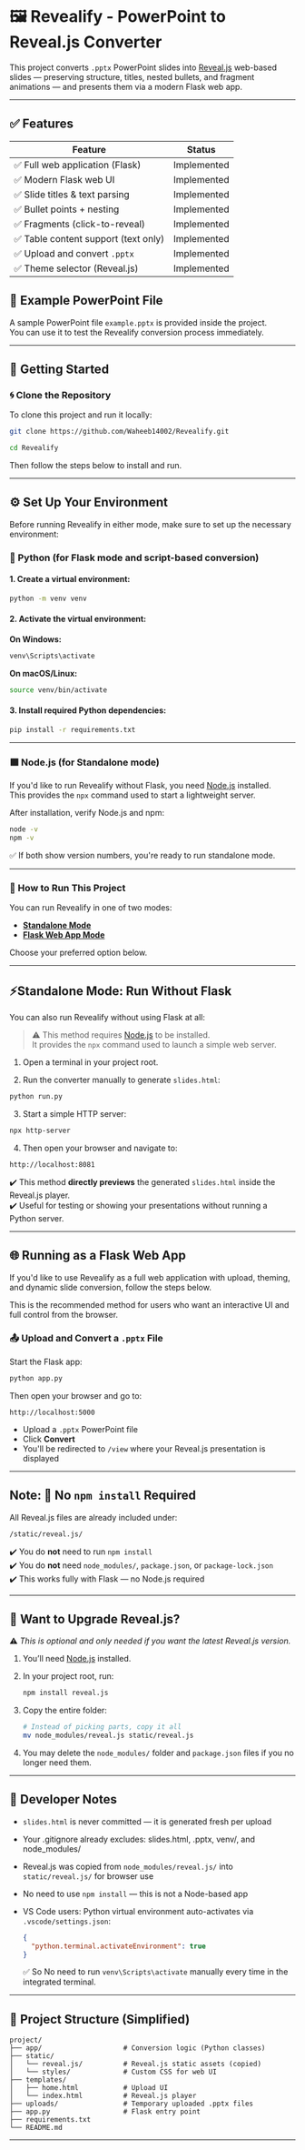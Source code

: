 # 🖼️ Revealify - PowerPoint to Reveal.js Converter

This project converts `.pptx` PowerPoint slides into [Reveal.js](https://revealjs.com/) web-based slides — preserving structure, titles, nested bullets, and fragment animations — and presents them via a modern Flask web app.

---

## ✅ Features

| Feature                                | Status       |
|----------------------------------------|--------------|
| ✅ Full web application (Flask)         | Implemented  |
| ✅ Modern Flask web UI                 | Implemented  |
| ✅ Slide titles & text parsing         | Implemented  |
| ✅ Bullet points + nesting             | Implemented  |
| ✅ Fragments (click-to-reveal)          | Implemented  |
| ✅ Table content support (text only)    | Implemented  |
| ✅ Upload and convert `.pptx`           | Implemented  |
| ✅ Theme selector (Reveal.js)           | Implemented  |


## 📂 Example PowerPoint File

A sample PowerPoint file `example.pptx` is provided inside the project.  
You can use it to test the Revealify conversion process immediately.

---

## 🔧 Getting Started

### 🌀 Clone the Repository

To clone this project and run it locally:

```bash
git clone https://github.com/Waheeb14002/Revealify.git
```
```bash
cd Revealify
```

Then follow the steps below to install and run.

---

## ⚙️ Set Up Your Environment

Before running Revealify in either mode, make sure to set up the necessary environment:

### 🐍 Python (for Flask mode and script-based conversion)

#### 1. Create a virtual environment:

```bash
python -m venv venv
```

#### 2. Activate the virtual environment:

**On Windows:**
```bash
venv\Scripts\activate
```

**On macOS/Linux:**
```bash
source venv/bin/activate
```

#### 3. Install required Python dependencies:

```bash
pip install -r requirements.txt
```

---

### 🟪 Node.js (for Standalone mode)

If you'd like to run Revealify without Flask, you need [Node.js](https://nodejs.org) installed.  
This provides the `npx` command used to start a lightweight server.

After installation, verify Node.js and npm:

```bash
node -v
npm -v
```

✅ If both show version numbers, you're ready to run standalone mode.

---

### 🚀 How to Run This Project

You can run Revealify in one of two modes:

- **[Standalone Mode](#-standalone-mode-run-without-flask)**
- **[Flask Web App Mode](#-running-as-a-flask-web-app)**

Choose your preferred option below.

---

## ⚡Standalone Mode: Run Without Flask 

You can also run Revealify without using Flask at all:

> ⚠️ This method requires [Node.js](https://nodejs.org/) to be installed.  
> It provides the `npx` command used to launch a simple web server.

1. Open a terminal in your project root.

2. Run the converter manually to generate `slides.html`:

```bash
python run.py
```

3. Start a simple HTTP server:

```bash
npx http-server 
```

4. Then open your browser and navigate to:

```
http://localhost:8081
```

✔️ This method **directly previews** the generated `slides.html` inside the Reveal.js player.  
✔️ Useful for testing or showing your presentations without running a Python server.

---

## 🌐 Running as a Flask Web App

If you'd like to use Revealify as a full web application with upload, theming, and dynamic slide conversion, follow the steps below.

This is the recommended method for users who want an interactive UI and full control from the browser.


### 📤 Upload and Convert a `.pptx` File

Start the Flask app:

```bash
python app.py
```

Then open your browser and go to:

```
http://localhost:5000
```

- Upload a `.pptx` PowerPoint file
- Click **Convert**
- You'll be redirected to `/view` where your Reveal.js presentation is displayed

---


## Note: 📁 No `npm install` Required

All Reveal.js files are already included under:

```
/static/reveal.js/
```

✔️ You do **not** need to run `npm install`  
✔️ You do **not** need `node_modules/`, `package.json`, or `package-lock.json`  
✔️ This works fully with Flask — no Node.js required

---


## 🔄 Want to Upgrade Reveal.js?

⚠️ *This is optional and only needed if you want the latest Reveal.js version.*

1. You’ll need [Node.js](https://nodejs.org/) installed.

2. In your project root, run:
   ```bash
   npm install reveal.js
   ```

3. Copy the entire folder:
   ```bash
   # Instead of picking parts, copy it all
   mv node_modules/reveal.js static/reveal.js
   ```

4. You may delete the `node_modules/` folder and `package.json` files if you no longer need them.

---

## 📝 Developer Notes

- `slides.html` is never committed — it is generated fresh per upload
- Your .gitignore already excludes: slides.html, .pptx, venv/, and node_modules/
- Reveal.js was copied from `node_modules/reveal.js/` into `static/reveal.js/` for browser use
- No need to use `npm install` — this is not a Node-based app
- VS Code users: Python virtual environment auto-activates via `.vscode/settings.json`:

  ```json
  {
    "python.terminal.activateEnvironment": true
  }
  ```

  ✅ So No need to run `venv\Scripts\activate` manually every time in the integrated terminal.

---

## 📂 Project Structure (Simplified)

```
project/
├── app/                    # Conversion logic (Python classes)
├── static/
│   └── reveal.js/          # Reveal.js static assets (copied)
│   └── styles/             # Custom CSS for web UI
├── templates/
│   ├── home.html           # Upload UI
│   └── index.html          # Reveal.js player
├── uploads/                # Temporary uploaded .pptx files
├── app.py                  # Flask entry point
├── requirements.txt
└── README.md
```

---
